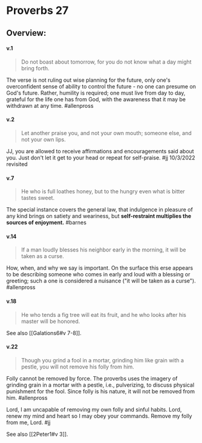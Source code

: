 # Proverbs 27

## Overview:



#### v.1
>Do not boast about tomorrow, for you do not know what a day might bring forth.

The verse is not ruling out wise planning for the future, only one's overconfident sense of ability to control the future - no one can presume on God's future. Rather, humility is required; one must live from day to day, grateful for the life one has from God, with the awareness that it may be withdrawn at any time.
#allenpross  

#### v.2
>Let another praise you, and not your own mouth; someone else, and not your own lips.

JJ, you are allowed to receive affirmations and encouragements said about you. Just don't let it get to your head or repeat for self-praise.
#jj 10/3/2022 revisited

#### v.7
>He who is full loathes honey, but to the hungry even what is bitter tastes sweet.

The special instance covers the general law, that indulgence in pleasure of any kind brings on satiety and weariness, but **self-restraint multiplies the sources of enjoyment.**
#barnes 

#### v.14
>If a man loudly blesses his neighbor early in the morning, it will be taken as a curse.

How, when, and why we say is important. On the surface this erse appears to be describing someone who comes in early and loud with a blessing or greeting; such a one is considered a nuisance ("it will be taken as a curse"). 
#allenpross 

#### v.18
>He who tends a fig tree will eat its fruit, and he who looks after his master will be honored.

See also [[Galations6#v 7-8]].

#### v.22
>Though you grind a fool in a mortar, grinding him like grain with a pestle, you will not remove his folly from him.

Folly cannot be removed by force. The proverbs uses the imagery of grinding grain in a mortar with a pestle, i.e., pulverizing, to discuss physical punishment for the fool. Since folly is his nature, it will not be removed from him.
#allenpross 

Lord, I am uncapable of removing my own folly and sinful habits. Lord, renew my mind and heart so I may obey your commands. Remove my folly from me, Lord.
#jj 

See also [[2Peter1#v 3]].

